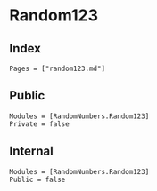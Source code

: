 # Random123

## Index
```@index
Pages = ["random123.md"]
```

## Public
```@autodocs
Modules = [RandomNumbers.Random123]
Private = false
```

## Internal
```@autodocs
Modules = [RandomNumbers.Random123]
Public = false
```

